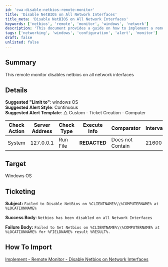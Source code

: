 ```yaml
---
id: 'cwa-disable-netbios-remote-monitor'
title: 'Disable NetBIOS on All Network Interfaces'
title_meta: 'Disable NetBIOS on All Network Interfaces'
keywords: ['netbios', 'remote', 'monitor', 'windows', 'network']
description: 'This document provides a guide on how to implement a remote monitor that disables NetBIOS on all network interfaces for Windows operating systems. It includes details on alert styles, ticketing, and the import process.'
tags: ['networking', 'windows', 'configuration', 'alert', 'monitor']
draft: false
unlisted: false
---
```

## Summary

This remote monitor disables netbios on all network interfaces

## Details

**Suggested "Limit to"**: windows OS  
**Suggested Alert Style**: Continuous  
**Suggested Alert Template**: △ Custom - Ticket Creation - Computer  

| Check Action | Server Address | Check Type | Execute Info | Comparator         | Interval | Result         |
|--------------|----------------|------------|---------------|---------------------|----------|----------------|
| System       | 127.0.0.1     | Run File   | **REDACTED**  | Does not Contain    | 21600    | Failed to Set  |

## Target

Windows OS

## Ticketing

**Subject:** `Failed to Disable NetBios on %CLIENTNAME%\\%COMPUTERNAME% at %LOCATIONNAME%`

**Success Body**: `Netbios has been disabled on all Network Interfaces`  

**Failure Body:** `Failed to Set Netbios on %CLIENTNAME%\\%COMPUTERNAME% at %LOCATIONNAME% for %FIELDNAME% result %RESULT%.`

## How To Import

[Implement - Remote Monitor - Disable Netbios on Network Interfaces](https://proval.itglue.com/DOC-5078775-13837769)

